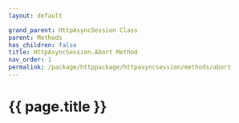 ```yaml
---
layout: default

grand_parent: HttpAsyncSession Class
parent: Methods
has_children: false
title: HttpAsyncSession.Abort Method
nav_order: 1
permalink: /package/httppackage/httpasyncsession/methods/abort
---
```

# {{ page.title }}